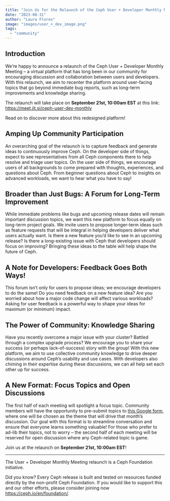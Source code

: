 ```yaml
---
title: "Join Us for the Relaunch of the Ceph User + Developer Monthly Meeting!"
date: "2023-08-31"
author: "Laura Flores"
image: "images/user_+_dev_image.png"
tags:
  - "community"
---
```


## Introduction

We’re happy to announce a relaunch of the Ceph User + Developer Monthly Meeting – a virtual platform that has
long been in our community for encouraging discussion and collaboration between users and developers. With this
relaunch, we aim to recenter the platform around user-facing topics that go beyond immediate bug reports, such as
long-term improvements and knowledge sharing.

The relaunch will take place on **September 21st, 10:00am EST** at this link: https://meet.jit.si/ceph-user-dev-monthly

Read on to discover more about this redesigned platform!

## Amping Up Community Participation

An overarching goal of the relaunch is to capture feedback and generate ideas to continuously improve Ceph. On the
developer side of things, expect to see representatives from all Ceph components there to help resolve and triage
user topics. On the user side of things, we encourage users of all backgrounds to come prepared with thoughts,
experiences, and questions about Ceph. From beginner questions about Ceph to insights on advanced workloads,
we want to hear what you have to say!

## Broader than Just Bugs: A Forum for Long-Term Improvement

While immediate problems like bugs and upcoming release dates will remain important discussion topics, we want this
new platform to focus equally on long-term project goals. We invite users to propose longer-term ideas such as feature
requests that will be integral in helping developers deliver what users actually want. Is there a new feature you’d like
to see in an upcoming release? Is there a long-existing issue with Ceph that developers should focus on improving?
Bringing these ideas to the table will help shape the future of Ceph.

## A Note for Developers: Feedback Goes Both Ways!

This forum isn’t only for users to propose ideas; we encourage developers to do the same! Do you need feedback on a new
feature idea? Are you worried about how a major code change will affect various workloads? Asking for user feedback is
a powerful way to shape your ideas for maximum (or minimum) impact.

## The Power of Community: Knowledge Sharing

Have you recently overcome a major issue with your cluster? Battled through a complex upgrade process? We encourage you
to share your success (or perhaps lack-of-success) story with the group! With this new platform, we aim to use collective
community knowledge to drive deeper discussions around Ceph’s usability and use cases. With developers also chiming in their
expertise during these discussions, we can all help set each other up for success.

## A New Format: Focus Topics and Open Discussions

The first half of each meeting will spotlight a focus topic. Community members will have the opportunity to pre-submit topics
to [this Google form](https://docs.google.com/forms/d/e/1FAIpQLSdboBhxVoBZoaHm8xSmeBoemuXoV_rmh4vJDGBrp6d-D3-BlQ/viewform?usp=sf_link),
where one will be chosen as the theme that will drive that month’s discussion. Our goal with this format
is to streamline conversation and ensure that everyone learns something valuable! For those who prefer to ad-lib their topics,
not to worry – the second half of each meeting will be reserved for open discussion where any Ceph-related topic is game.

Join us at the relaunch on **September 21st, 10:00am EST**!

-----------------------------------------------------------------------

The User + Developer Monthly Meeting relaunch is a Ceph Foundation initiative.

Did you know? Every Ceph release is built and tested on resources funded directly by the non-profit Ceph Foundation. If you would like to
support this and our other efforts, please consider joining now https://ceph.io/en/foundation/.
